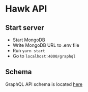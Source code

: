 # Hawk API

## Start server
- Start MongoDB
- Write MongoDB URL to .env file
- Run `yarn start`
- Go to `localhost:4000/graphql`

## Schema

GraphQL API schema is located [here](src/typeDefs)

